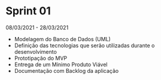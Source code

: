 # Sprint 01

08/03/2021 - 28/03/2021

* Modelagem do Banco de Dados (UML)
* Definição das tecnologias que serão utilizadas durante o desenvolvimento
* Prototipação do MVP 
* Entrega de um Mínimo Produto Viável
* Documentação com Backlog da aplicação
